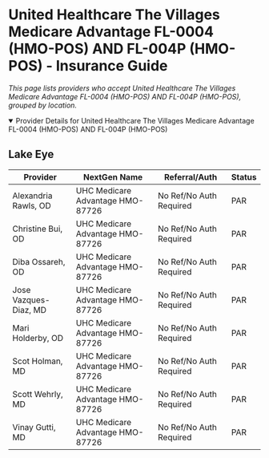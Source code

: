 # United Healthcare The Villages Medicare Advantage FL-0004 (HMO-POS) AND FL-004P (HMO-POS) - Insurance Guide

*This page lists providers who accept United Healthcare The Villages Medicare Advantage FL-0004 (HMO-POS) AND FL-004P (HMO-POS), grouped by location.*

<details open><summary>Provider Details for United Healthcare The Villages Medicare Advantage FL-0004 (HMO-POS) AND FL-004P (HMO-POS)</summary>

## Lake Eye 

| Provider | NextGen Name | Referral/Auth | Status |
|----------|-------------|--------------|--------|
| Alexandria Rawls, OD | UHC Medicare Advantage HMO-87726 | No Ref/No Auth Required | PAR |
| Christine Bui, OD | UHC Medicare Advantage HMO-87726 | No Ref/No Auth Required | PAR |
| Diba Ossareh, OD | UHC Medicare Advantage HMO-87726 | No Ref/No Auth Required | PAR |
| Jose Vazques-Diaz, MD | UHC Medicare Advantage HMO-87726 | No Ref/No Auth Required | PAR |
| Mari Holderby, OD | UHC Medicare Advantage HMO-87726 | No Ref/No Auth Required | PAR |
| Scot Holman, MD | UHC Medicare Advantage HMO-87726 | No Ref/No Auth Required | PAR |
| Scott Wehrly, MD | UHC Medicare Advantage HMO-87726 | No Ref/No Auth Required | PAR |
| Vinay Gutti, MD | UHC Medicare Advantage HMO-87726 | No Ref/No Auth Required | PAR |

</details>

